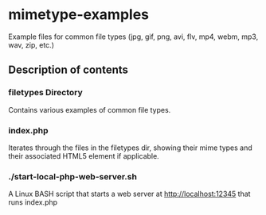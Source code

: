 # mimetype-examples
Example files for common file types (jpg, gif, png, avi, flv, mp4, webm, mp3, wav, zip, etc.)

## Description of contents

### filetypes Directory
Contains various examples of common file types.

### index.php
Iterates through the files in the filetypes dir, showing their mime types and their associated HTML5 element if applicable.

### ./start-local-php-web-server.sh
A Linux BASH script that starts a web server at [http://localhost:12345](http://localhost:12345) that runs index.php

